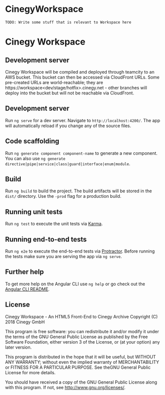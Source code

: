 # CinegyWorkspace

```
TODO: Write some stuff that is relevant to Workspace here
```

# Cinegy Workspace

## Development server

Cinegy Workspace will be compiled and deployed through teamcity to an AWS bucket. This bucket can then be accessed via CloudFront URLs. Some pre-created URLs are world-reachable; they are https://workspace<dev/stage/hotfix>.cinegy.net - other branches will deploy into the bucket but will not be reachable via CloudFront.

## Development server

Run `ng serve` for a dev server. Navigate to `http://localhost:4200/`. The app will automatically reload if you change any of the source files.

## Code scaffolding

Run `ng generate component component-name` to generate a new component. You can also use `ng generate directive|pipe|service|class|guard|interface|enum|module`.

## Build

Run `ng build` to build the project. The build artifacts will be stored in the `dist/` directory. Use the `-prod` flag for a production build.

## Running unit tests

Run `ng test` to execute the unit tests via [Karma](https://karma-runner.github.io).

## Running end-to-end tests

Run `ng e2e` to execute the end-to-end tests via [Protractor](http://www.protractortest.org/).
Before running the tests make sure you are serving the app via `ng serve`.

## Further help

To get more help on the Angular CLI use `ng help` or go check out the [Angular CLI README](https://github.com/angular/angular-cli/blob/master/README.md).

## License

Cinegy Workspace - An HTML5 Front-End to Cinegy Archive
Copyright (C) 2018  Cinegy GmbH

This program is free software: you can redistribute it and/or modify it under the terms of the GNU General Public License as published by the Free Software Foundation, either version 3 of the License, or (at your option) any later version.

This program is distributed in the hope that it will be useful, but WITHOUT ANY WARRANTY; without even the implied warranty of MERCHANTABILITY or FITNESS FOR A PARTICULAR PURPOSE.  See theGNU General Public License for more details.

You should have received a copy of the GNU General Public License along with this program.  If not, see <http://www.gnu.org/licenses/>.